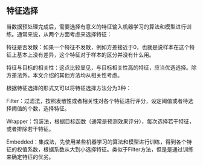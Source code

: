 ## 特征选择
当数据预处理完成后，需要选择有意义的特征输入机器学习的算法和模型进行训练。通常来说，从两个方面考虑来选择特征：

特征是否发散：如果一个特征不发散，例如方差接近于0，也就是说样本在这个特征上基本上没有差异，这个特征对于样本的区分并没有什么用。  

特征与目标的相关性：这点比较显见，与目标相关性高的特征，应当优选选择。除方差法外，本文介绍的其他方法均从相关性考虑。  

根据特征选择的形式又可以将特征选择方法分为3种：  

Filter：过滤法，按照发散性或者相关性对各个特征进行评分，设定阈值或者待选择阈值的个数，选择特征。  

Wrapper：包装法，根据目标函数（通常是预测效果评分），每次选择若干特征，或者排除若干特征。  

Embedded：集成法，先使用某些机器学习的算法和模型进行训练，得到各个特征的权值系数，根据系数从大到小选择特征。类似于Filter方法，但是是通过训练来确定特征的优劣。  
